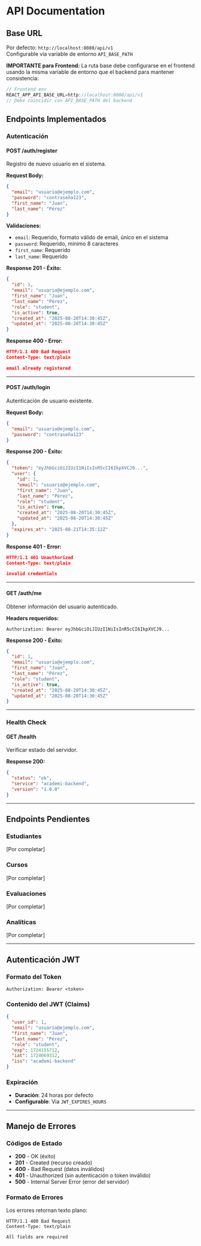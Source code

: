 # API Documentation

## Base URL
Por defecto: `http://localhost:8080/api/v1`  
Configurable via variable de entorno `API_BASE_PATH`

**IMPORTANTE para Frontend:** La ruta base debe configurarse en el frontend usando la misma variable de entorno que el backend para mantener consistencia:
```javascript
// Frontend env
REACT_APP_API_BASE_URL=http://localhost:8080/api/v1
// Debe coincidir con API_BASE_PATH del backend
```

## Endpoints Implementados

### Autenticación 

#### POST /auth/register
Registro de nuevo usuario en el sistema.

**Request Body:**
```json
{
  "email": "usuario@ejemplo.com",
  "password": "contraseña123",
  "first_name": "Juan",
  "last_name": "Pérez"
}
```

**Validaciones:**
- `email`: Requerido, formato válido de email, único en el sistema
- `password`: Requerido, mínimo 8 caracteres
- `first_name`: Requerido
- `last_name`: Requerido

**Response 201 - Éxito:**
```json
{
  "id": 1,
  "email": "usuario@ejemplo.com",
  "first_name": "Juan",
  "last_name": "Pérez",
  "role": "student",
  "is_active": true,
  "created_at": "2025-08-20T14:30:45Z",
  "updated_at": "2025-08-20T14:30:45Z"
}
```

**Response 400 - Error:**
```json
HTTP/1.1 400 Bad Request
Content-Type: text/plain

email already registered
```

---

#### POST /auth/login
Autenticación de usuario existente.

**Request Body:**
```json
{
  "email": "usuario@ejemplo.com",
  "password": "contraseña123"
}
```

**Response 200 - Éxito:**
```json
{
  "token": "eyJhbGciOiJIUzI1NiIsInR5cCI6IkpXVCJ9...",
  "user": {
    "id": 1,
    "email": "usuario@ejemplo.com",
    "first_name": "Juan",
    "last_name": "Pérez",
    "role": "student",
    "is_active": true,
    "created_at": "2025-08-20T14:30:45Z",
    "updated_at": "2025-08-20T14:30:45Z"
  },
  "expires_at": "2025-08-21T14:35:12Z"
}
```

**Response 401 - Error:**
```json
HTTP/1.1 401 Unauthorized
Content-Type: text/plain

invalid credentials
```

---

#### GET /auth/me
Obtener información del usuario autenticado.

**Headers requeridos:**
```
Authorization: Bearer eyJhbGciOiJIUzI1NiIsInR5cCI6IkpXVCJ9...
```

**Response 200 - Éxito:**
```json
{
  "id": 1,
  "email": "usuario@ejemplo.com",
  "first_name": "Juan",
  "last_name": "Pérez",
  "role": "student",
  "is_active": true,
  "created_at": "2025-08-20T14:30:45Z",
  "updated_at": "2025-08-20T14:30:45Z"
}
```

---

### Health Check 

#### GET /health
Verificar estado del servidor.

**Response 200:**
```json
{
  "status": "ok",
  "service": "academi-backend",
  "version": "1.0.0"
}
```

---

## Endpoints Pendientes

### Estudiantes 
[Por completar]

### Cursos 
[Por completar]

### Evaluaciones 
[Por completar]

### Analíticas 
[Por completar]

---

## Autenticación JWT

### Formato del Token
```
Authorization: Bearer <token>
```

### Contenido del JWT (Claims)
```json
{
  "user_id": 1,
  "email": "usuario@ejemplo.com",
  "first_name": "Juan",
  "last_name": "Pérez",
  "role": "student",
  "exp": 1724155712,
  "iat": 1724069312,
  "iss": "academi-backend"
}
```

### Expiración
- **Duración**: 24 horas por defecto
- **Configurable**: Via `JWT_EXPIRES_HOURS`

---

## Manejo de Errores

### Códigos de Estado
- **200** - OK (éxito)
- **201** - Created (recurso creado)
- **400** - Bad Request (datos inválidos)
- **401** - Unauthorized (sin autenticación o token inválido)
- **500** - Internal Server Error (error del servidor)

### Formato de Errores
Los errores retornan texto plano:
```
HTTP/1.1 400 Bad Request
Content-Type: text/plain

All fields are required
```